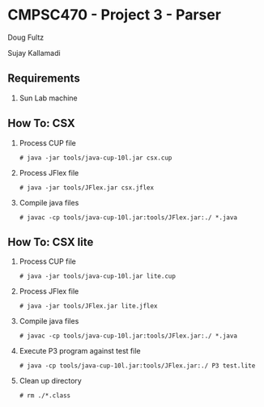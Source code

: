 # CMPSC470 - Project 3 - Parser

Doug Fultz

Sujay Kallamadi

## Requirements

1. Sun Lab machine

## How To: CSX

1. Process CUP file

   `# java -jar tools/java-cup-10l.jar csx.cup`

2. Process JFlex file

   `# java -jar tools/JFlex.jar csx.jflex`

3. Compile java files

   `# javac -cp tools/java-cup-10l.jar:tools/JFlex.jar:./ *.java`

## How To: CSX lite

1. Process CUP file

   `# java -jar tools/java-cup-10l.jar lite.cup`

2. Process JFlex file

   `# java -jar tools/JFlex.jar lite.jflex`

3. Compile java files

   `# javac -cp tools/java-cup-10l.jar:tools/JFlex.jar:./ *.java`

4. Execute P3 program against test file

   `# java -cp tools/java-cup-10l.jar:tools/JFlex.jar:./ P3 test.lite`

5. Clean up directory

   `# rm ./*.class`
